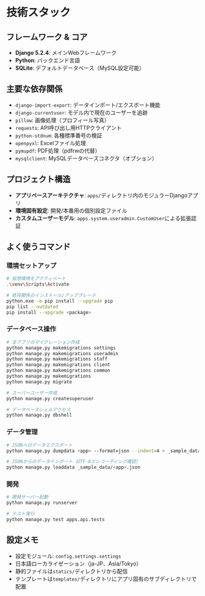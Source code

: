 # 技術スタック

## フレームワーク & コア
- **Django 5.2.4**: メインWebフレームワーク
- **Python**: バックエンド言語
- **SQLite**: デフォルトデータベース（MySQL設定可能）

## 主要な依存関係
- `django-import-export`: データインポート/エクスポート機能
- `django-currentuser`: モデル内で現在のユーザーを追跡
- `pillow`: 画像処理（プロフィール写真）
- `requests`: API呼び出し用HTTPクライアント
- `python-stdnum`: 各種標準番号の検証
- `openpyxl`: Excelファイル処理
- `pymupdf`: PDF処理（pdfrwの代替）
- `mysqlclient`: MySQLデータベースコネクタ（オプション）

## プロジェクト構造
- **アプリベースアーキテクチャ**: `apps/`ディレクトリ内のモジュラーDjangoアプリ
- **環境固有設定**: 開発/本番用の個別設定ファイル
- **カスタムユーザーモデル**: `apps.system.useradmin.CustomUser`による拡張認証

## よく使うコマンド

### 環境セットアップ
```bash
# 仮想環境をアクティベート
.\venv\Scripts\Activate

# 依存関係のインストール/アップグレード
python.exe -m pip install --upgrade pip
pip list --outdated
pip install --upgrade <package>
```

### データベース操作
```bash
# 全アプリのマイグレーション作成
python manage.py makemigrations settings
python manage.py makemigrations useradmin
python manage.py makemigrations staff
python manage.py makemigrations client
python manage.py makemigrations common
python manage.py makemigrations
python manage.py migrate

# スーパーユーザー作成
python manage.py createsuperuser

# データベースシェルアクセス
python manage.py dbshell
```

### データ管理
```bash
# JSONへのデータエクスポート
python manage.py dumpdata <app> --format=json --indent=4 > _sample_data/<app>.json

# JSONからのデータインポート（UTF-8エンコーディング確認）
python manage.py loaddata _sample_data/<app>.json
```

### 開発
```bash
# 開発サーバー起動
python manage.py runserver

# テスト実行
python manage.py test apps.api.tests
```

## 設定メモ
- 設定モジュール: `config.settings.settings`
- 日本語ローカライゼーション（ja-JP、Asia/Tokyo）
- 静的ファイルは`statics/`ディレクトリから配信
- テンプレートは`templates/`ディレクトリにアプリ固有のサブディレクトリで配置